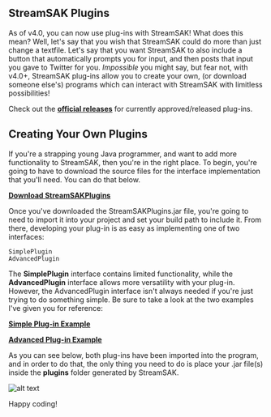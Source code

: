 ## StreamSAK Plugins

As of v4.0, you can now use plug-ins with StreamSAK!  What does this mean?  Well, let's say that you wish that StreamSAK could do more than just change a textfile.  Let's say that you want StreamSAK to also include a button that automatically prompts you for input, and then posts that input you gave to Twitter for you.  *Impossible* you might say, but fear not, with v4.0+, StreamSAK plug-ins allow you to create your own, (or download someone else's) programs which can interact with StreamSAK with limitless possibilities!

Check out the **[official releases](releases)** for currently approved/released plug-ins.



## Creating Your Own Plugins

If you're a strapping young Java programmer, and want to add more functionality to StreamSAK, then you're in the right place.  To begin, you're going to have to download the source files for the interface implementation that you'll need.  You can do that below.

**[Download StreamSAKPlugins](https://github.com/ShermanZero/StreamSAK/raw/master/data/plugins/src/StreamSAKplugins.jar)**

Once you've downloaded the StreamSAKPlugins.jar file, you're going to need to import it into your project and set your build path to include it.  From there, developing your plug-in is as easy as implementing one of two interfaces:

```
SimplePlugin
AdvancedPlugin
```

The **SimplePlugin** interface contains limited functionality, while the **AdvancedPlugin** interface allows more versatility with your plug-in.  However, the AdvancedPlugin interface isn't always needed if you're just trying to do something simple.  Be sure to take a look at the two examples I've given you for reference:

**[Simple Plug-in Example](examples/SimplePluginExample.java)**


**[Advanced Plug-in Example](examples/AdvancedPluginExample.java)**


As you can see below, both plug-ins have been imported into the program, and in order to do that, the only thing you need to do is place your .jar file(s) inside the **plugins** folder generated by StreamSAK.

![alt text](https://github.com/ShermanZero/StreamSAK/blob/master/data/Capture.PNG "StreamSAK v4.1")

Happy coding!
